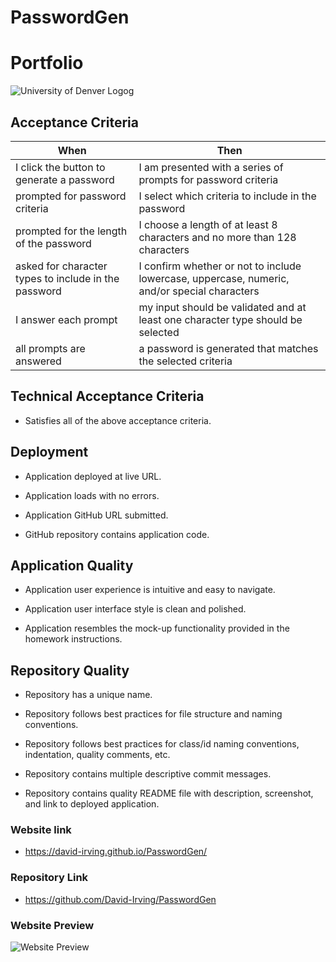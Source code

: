 # PasswordGen

# Portfolio
![University of Denver Logog](https://d92mrp7hetgfk.cloudfront.net/images/sites/misc/denver-switchup-thumbnail-a/original.png?1560210160)
## Acceptance Criteria
 |When       | Then
 | --------- |--------
 | I click the button to generate a password | I am presented with a series of prompts for password criteria
 | prompted for password criteria | I select which criteria to include in the password
 | prompted for the length of the password | I choose a length of at least 8 characters and no more than 128 characters
 | asked for character types to include in the password | I confirm whether or not to include lowercase, uppercase, numeric, and/or special characters
 | I answer each prompt | my input should be validated and at least one character type should be selected
 | all prompts are answered | a password is generated that matches the selected criteria | the password is generated | the password is either displayed in an alert or written to the page
 ## Technical Acceptance Criteria
* Satisfies all of the above acceptance criteria.

## Deployment
* Application deployed at live URL.

* Application loads with no errors.

* Application GitHub URL submitted.

* GitHub repository contains application code.
## Application Quality
* Application user experience is intuitive and easy to navigate.

* Application user interface style is clean and polished.

* Application resembles the mock-up functionality provided in the homework instructions.
## Repository Quality
* Repository has a unique name.

* Repository follows best practices for file structure and naming conventions.

* Repository follows best practices for class/id naming conventions, indentation, quality comments, etc.

* Repository contains multiple descriptive commit messages.

* Repository contains quality README file with description, screenshot, and link to deployed application.

### Website link
*  https://david-irving.github.io/PasswordGen/

### Repository Link
* https://github.com/David-Irving/PasswordGen

### Website Preview
![Website Preview](https://github.com/David-Irving/Portfolio/blob/main/Images/passwordgenPreview.png)